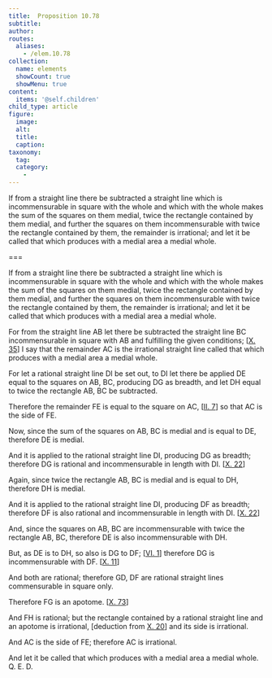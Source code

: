 ```yaml
---
title:  Proposition 10.78
subtitle: 
author:
routes:
  aliases:
    - /elem.10.78
collection:
  name: elements
  showCount: true
  showMenu: true
content:
  items: '@self.children'
child_type: article
figure:
  image:
  alt:
  title:
  caption:
taxonomy:
  tag:
  category:
    - 
---
```


<p>
       <hi rend="ital">If from a straight line there be subtracted a straight line which is incommensurable in square with the whole and which with the whole makes the sum of the squares on them medial, twice the rectangle contained by them medial, and further the squares on them incommensurable with twice the rectangle contained by them, the remainder is irrational; and let it be called</hi>
       <hi rend="bold">that which produces with a medial area a medial whole.</hi>
      </p>

===

<p>
       <span class="ital">If from a straight line there be subtracted a straight line which is incommensurable in square with the whole and which with the whole makes the sum of the squares on them medial, twice the rectangle contained by them medial, and further the squares on them incommensurable with twice the rectangle contained by them, the remainder is irrational; and let it be called</span>
       <span class="bold">that which produces with a medial area a medial whole.</span>
      </p>

<p>For from the straight line <span class="ital">AB</span> let there be subtracted the straight line <span class="ital">BC</span> incommensurable in square with <span class="ital">AB</span> and fulfilling the given conditions; [<a href="/elem.10.35">X. 35</a>]  I say that the remainder <span class="ital">AC</span> is the irrational straight line called <span class="bold">that which produces with a medial area a medial whole</span>. </p>

<p>For let a rational straight line <span class="ital">DI</span> be set out, to <span class="ital">DI</span> let there be applied <span class="ital">DE</span> equal to the squares on <span class="ital">AB</span>, <span class="ital">BC</span>, producing <span class="ital">DG</span> as breadth, and let <span class="ital">DH</span> equal to twice the rectangle <span class="ital">AB</span>, <span class="ital">BC</span> be subtracted. <pb n="166"/></p>

<p>Therefore the remainder <span class="ital">FE</span> is equal to the square on <span class="ital">AC</span>, [<a href="/elem.2.7">II. 7</a>] so that <span class="ital">AC</span> is the <quote>side</quote>
 of <span class="ital">FE</span>. </p>

<p>Now, since the sum of the squares on <span class="ital">AB</span>, <span class="ital">BC</span> is medial and is equal to <span class="ital">DE</span>, therefore <span class="ital">DE</span> is medial. </p>

<p>And it is applied to the rational straight line <span class="ital">DI</span>, producing <span class="ital">DG</span> as breadth; therefore <span class="ital">DG</span> is rational and incommensurable in length with <span class="ital">DI</span>. [<a href="/elem.10.22">X. 22</a>] </p>

<p>Again, since twice the rectangle <span class="ital">AB</span>, <span class="ital">BC</span> is medial and is equal to <span class="ital">DH</span>, therefore <span class="ital">DH</span> is medial. </p>

<p>And it is applied to the rational straight line <span class="ital">DI</span>, producing <span class="ital">DF</span> as breadth; therefore <span class="ital">DF</span> is also rational and incommensurable in length with <span class="ital">DI</span>. [<a href="/elem.10.22">X. 22</a>] </p>

<p>And, since the squares on <span class="ital">AB</span>, <span class="ital">BC</span> are incommensurable with twice the rectangle <span class="ital">AB</span>, <span class="ital">BC</span>, therefore <span class="ital">DE</span> is also incommensurable with <span class="ital">DH</span>. </p>

<p>But, as <span class="ital">DE</span> is to <span class="ital">DH</span>, so also is <span class="ital">DG</span> to <span class="ital">DF</span>; [<a href="/elem.6.1">VI. 1</a>] therefore <span class="ital">DG</span> is incommensurable with <span class="ital">DF</span>. [<a href="/elem.10.11">X. 11</a>] </p>

<p>And both are rational; therefore <span class="ital">GD</span>, <span class="ital">DF</span> are rational straight lines commensurable in square only. </p>

<p>Therefore <span class="ital">FG</span> is an apotome. [<a href="/elem.10.73">X. 73</a>] </p>

<p>And <span class="ital">FH</span> is rational; but the rectangle contained by a rational straight line and an apotome is irrational, [deduction from <a href="/elem.10.20">X. 20</a>] and its <quote>side</quote>
 is irrational. </p>

<p>And <span class="ital">AC</span> is the <quote>side</quote>
 of <span class="ital">FE</span>; therefore <span class="ital">AC</span> is irrational. </p>

<p>And let it be called <span class="bold">that which produces with a medial area a medial whole</span>. Q. E. D.<pb n="167"/></p>
